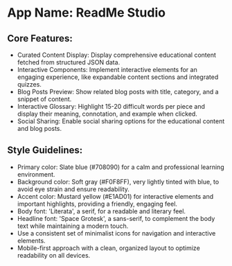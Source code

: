 # **App Name**: ReadMe Studio

## Core Features:

- Curated Content Display: Display comprehensive educational content fetched from structured JSON data.
- Interactive Components: Implement interactive elements for an engaging experience, like expandable content sections and integrated quizzes.
- Blog Posts Preview: Show related blog posts with title, category, and a snippet of content.
- Interactive Glossary: Highlight 15-20 difficult words per piece and display their meaning, connotation, and example when clicked.
- Social Sharing: Enable social sharing options for the educational content and blog posts.

## Style Guidelines:

- Primary color: Slate blue (#708090) for a calm and professional learning environment.
- Background color: Soft gray (#F0F8FF), very lightly tinted with blue, to avoid eye strain and ensure readability.
- Accent color: Mustard yellow (#E1AD01) for interactive elements and important highlights, providing a friendly, engaging feel.
- Body font: 'Literata', a serif, for a readable and literary feel.
- Headline font: 'Space Grotesk', a sans-serif, to complement the body text while maintaining a modern touch.
- Use a consistent set of minimalist icons for navigation and interactive elements.
- Mobile-first approach with a clean, organized layout to optimize readability on all devices.